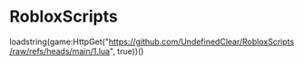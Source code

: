 # RobloxScripts

loadstring(game:HttpGet("https://github.com/UndefinedClear/RobloxScripts/raw/refs/heads/main/1.lua", true))()

